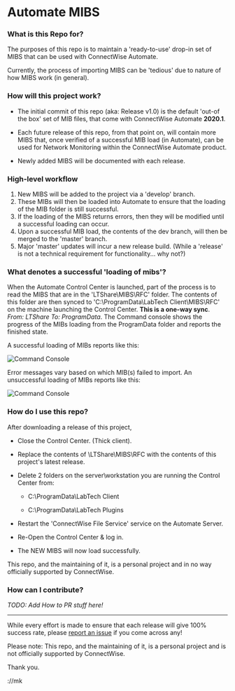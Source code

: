 # Automate MIBS

### What is this Repo for? 

The purposes of this repo is to maintain a 'ready-to-use' drop-in set of MIBS that can be used with ConnectWise Automate.

Currently, the process of importing MIBS can be 'tedious' due to nature of how MIBS work (in general).


### How will this project work?

- The initial commit of this repo (aka: Release v1.0) is the default 'out-of the box' set of MIB files, that come with ConnectWise Automate **2020.1**.

- Each future release of this repo, from that point on, will contain more MIBS that, once verified of a successful MIB load (in Automate), can be used for Network Monitoring within the ConnectWise Automate product.

- Newly added MIBS will be documented with each release.


### High-level workflow

1. New MIBS will be added to the project via a 'develop' branch.
2. These MIBs will then be loaded into Automate to ensure that the loading of the MIB folder is still successful.
3. If the loading of the MIBS returns errors, then they will be modified until a successful loading can occur.
4. Upon a successful MIB load, the contents of the dev branch, will then be merged to the 'master' branch.
5. Major 'master' updates will incur a new release build. (While a 'release' is not a technical requirement for functionality... why not?)


### What denotes a successful 'loading of mibs'?

When the Automate Control Center is launched, part of the process is to read the MIBS that are in the 'LTShare\MIBS\RFC' folder. The contents of this folder are then synced to 'C:\ProgramData\LabTech Client\MIBS\RFC' on the machine launching the Control Center. **__This is a one-way sync__**. *From: LTShare To: ProgramData*. The Command console shows the progress of the MIBs loading from the ProgramData folder and reports the finished state.

A successful loading of MIBs reports like this:

![Command Console](https://i.imgur.com/40ozdG6.png)

Error messages vary based on which MIB(s) failed to import. An unsuccessful loading of MIBs reports like this:

![Command Console](https://i.imgur.com/r8tyDwb.jpg)


### How do I use this repo?

After downloading a release of this project,

- Close the Control Center. (Thick client).

- Replace the contents of \\LTShare\MIBS\RFC with the contents of this project's latest release.

- Delete 2 folders on the server\workstation you are running the Control Center from:

    - C:\ProgramData\LabTech Client

    - C:\ProgramData\LabTech Plugins

- Restart the 'ConnectWise File Service' service on the Automate Server.

- Re-Open the Control Center & log in.

- The NEW MIBS will now load successfully. 


This repo, and the maintaining of it, is a personal project and in no way officially supported by ConnectWise. 


### How can I contribute?

*TODO: Add How to PR stuff here!*

---
While every effort is made to ensure that each release will give 100% success rate, please [report an issue](https://github.com/MartynKeigher/Automate-MIBS/issues) if you come across any! 

Please note: This repo, and the maintaining of it, is a personal project and is not officially supported by ConnectWise.

Thank you.

://mk
